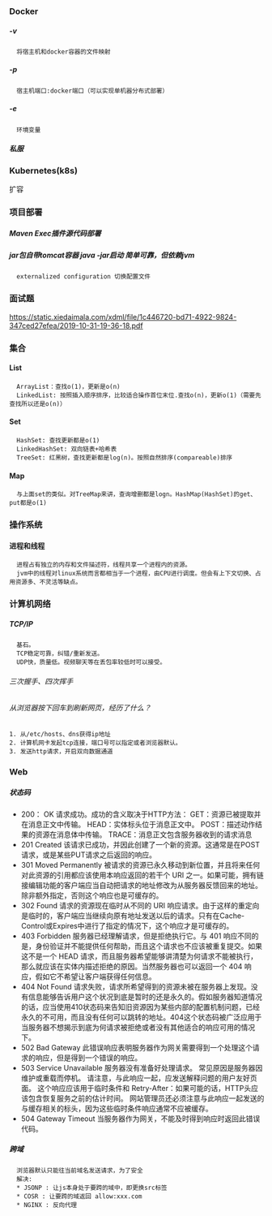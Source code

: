 ### Docker
##### -v 
      将宿主机和docker容器的文件映射
##### -p 
      宿主机端口:docker端口（可以实现单机器分布式部署）
##### -e 
      环境变量
##### 私服

### Kubernetes(k8s)
扩容

### 项目部署
##### Maven Exec插件源代码部署
##### jar包自带tomcat容器 java -jar启动 简单可靠，但依赖jvm
      externalized configuration 切换配置文件
      
### 面试题
https://static.xiedaimala.com/xdml/file/1c446720-bd71-4922-9824-347ced27efea/2019-10-31-19-36-18.pdf


### 集合
#### List
      ArrayList：查找o(1)，更新是o(n)
      LinkedList: 按照插入顺序排序，比较适合操作首位末位.查找o(n)，更新o(1)（需要先查找所以还是o(n)）
#### Set
      HashSet: 查找更新都是o(1)
      LinkedHashSet: 双向链表+哈希表
      TreeSet: 红黑树，查找更新都是log(n)。按照自然排序(compareable)排序
#### Map
      与上面set的类似。对TreeMap来讲，查询增删都是logn。HashMap(HashSet)的get、put都是o(1)
### 操作系统
#### 进程和线程
      进程占有独立的内存和文件描述符，线程共享一个进程内的资源。
      jvm中的线程对linux系统而言都相当于一个进程，由CPU进行调度。但会有上下文切换、占用资源多、不灵活等缺点。

### 计算机网络
##### TCP/IP
      基石。
      TCP稳定可靠，纠错/重新发送。
      UDP快，质量低。视频聊天等在丢包率较低时可以接受。
###### 三次握手、四次挥手
###### 从浏览器按下回车到刷新网页，经历了什么？
    1. 从/etc/hosts、dns获得ip地址
    2. 计算机网卡发起tcp连接，端口号可以指定或者浏览器默认。
    3. 发送http请求，开启双向数据通道

### Web
##### 状态码

* 200： OK
请求成功。成功的含义取决于HTTP方法：
      GET：资源已被提取并在消息正文中传输。
      HEAD：实体标头位于消息正文中。
      POST：描述动作结果的资源在消息体中传输。
      TRACE：消息正文包含服务器收到的请求消息
* 201 Created
该请求已成功，并因此创建了一个新的资源。这通常是在POST请求，或是某些PUT请求之后返回的响应。
* 301 Moved Permanently
被请求的资源已永久移动到新位置，并且将来任何对此资源的引用都应该使用本响应返回的若干个 URI 之一。如果可能，拥有链接编辑功能的客户端应当自动把请求的地址修改为从服务器反馈回来的地址。除非额外指定，否则这个响应也是可缓存的。
* 302 Found
请求的资源现在临时从不同的 URI 响应请求。由于这样的重定向是临时的，客户端应当继续向原有地址发送以后的请求。只有在Cache-Control或Expires中进行了指定的情况下，这个响应才是可缓存的。
* 403 Forbidden
服务器已经理解请求，但是拒绝执行它。与 401 响应不同的是，身份验证并不能提供任何帮助，而且这个请求也不应该被重复提交。如果这不是一个 HEAD 请求，而且服务器希望能够讲清楚为何请求不能被执行，那么就应该在实体内描述拒绝的原因。当然服务器也可以返回一个 404 响应，假如它不希望让客户端获得任何信息。
* 404 Not Found
请求失败，请求所希望得到的资源未被在服务器上发现。没有信息能够告诉用户这个状况到底是暂时的还是永久的。假如服务器知道情况的话，应当使用410状态码来告知旧资源因为某些内部的配置机制问题，已经永久的不可用，而且没有任何可以跳转的地址。404这个状态码被广泛应用于当服务器不想揭示到底为何请求被拒绝或者没有其他适合的响应可用的情况下。
* 502 Bad Gateway
此错误响应表明服务器作为网关需要得到一个处理这个请求的响应，但是得到一个错误的响应。
* 503 Service Unavailable
服务器没有准备好处理请求。 常见原因是服务器因维护或重载而停机。 请注意，与此响应一起，应发送解释问题的用户友好页面。 这个响应应该用于临时条件和 Retry-After：如果可能的话，HTTP头应该包含恢复服务之前的估计时间。 网站管理员还必须注意与此响应一起发送的与缓存相关的标头，因为这些临时条件响应通常不应被缓存。
* 504 Gateway Timeout
当服务器作为网关，不能及时得到响应时返回此错误代码。

##### 跨域
      浏览器默认只能往当前域名发送请求，为了安全
      解决:
      * JSONP : 让js本身处于要跨的域中，即更换src标签
      * COSR : 让要跨的域返回 allow:xxx.com
      * NGINX : 反向代理
